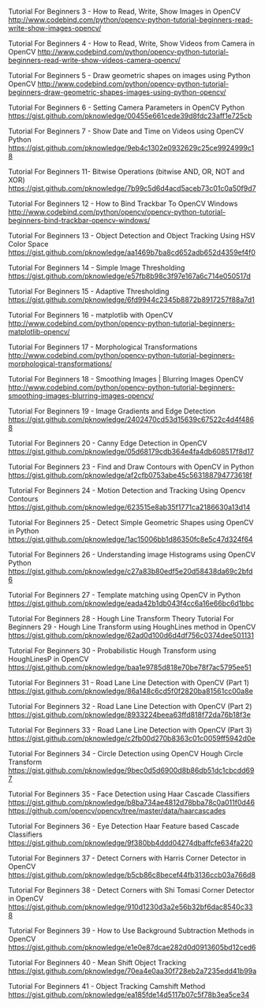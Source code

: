 Tutorial For Beginners 3 - How to Read, Write, Show Images in OpenCV
http://www.codebind.com/python/opencv-python-tutorial-beginners-read-write-show-images-opencv/

Tutorial For Beginners 4 - How to Read, Write, Show Videos from Camera in OpenCV
http://www.codebind.com/python/opencv-python-tutorial-beginners-read-write-show-videos-camera-opencv/

Tutorial For Beginners 5 - Draw geometric shapes on images using Python OpenCV
http://www.codebind.com/python/opencv-python-tutorial-beginners-draw-geometric-shapes-images-using-python-opencv/

Tutorial For Beginners 6 - Setting Camera Parameters in OpenCV Python
https://gist.github.com/pknowledge/00455e661cede39d8fdc23aff1e725cb

Tutorial For Beginners 7 - Show Date and Time on Videos using OpenCV Python
https://gist.github.com/pknowledge/9eb4c1302e0932629c25ce9924999c18

Tutorial For Beginners 11- Bitwise Operations (bitwise AND, OR, NOT and XOR)
https://gist.github.com/pknowledge/7b99c5d6d4acd5aceb73c01c0a50f9d7

Tutorial For Beginners 12 - How to Bind Trackbar To OpenCV Windows
http://www.codebind.com/python/opencv/opencv-python-tutorial-beginners-bind-trackbar-opencv-windows/

Tutorial For Beginners 13 - Object Detection and Object Tracking Using HSV Color Space
https://gist.github.com/pknowledge/aa1469b7ba8cd652adb652d4359ef4f0

Tutorial For Beginners 14 - Simple Image Thresholding
https://gist.github.com/pknowledge/e57fb8b98c3f97e167a6c714e050517d

Tutorial For Beginners 15 - Adaptive Thresholding
https://gist.github.com/pknowledge/6fd9944c2345b8872b8917257f88a7d1

Tutorial For Beginners 16 - matplotlib with OpenCV
http://www.codebind.com/python/opencv-python-tutorial-beginners-matplotlib-opencv/

Tutorial For Beginners 17 - Morphological Transformations
http://www.codebind.com/python/opencv-python-tutorial-beginners-morphological-transformations/

Tutorial For Beginners 18 - Smoothing Images | Blurring Images OpenCV
http://www.codebind.com/python/opencv-python-tutorial-beginners-smoothing-images-blurring-images-opencv/

Tutorial For Beginners 19 - Image Gradients and Edge Detection
https://gist.github.com/pknowledge/2402470cd53d15639c67522c4d4f4868

Tutorial For Beginners 20 - Canny Edge Detection in OpenCV
https://gist.github.com/pknowledge/05d68179cdb364e4fa4db608517f8d17

Tutorial For Beginners 23 - Find and Draw Contours with OpenCV in Python
https://gist.github.com/pknowledge/af2cfb0753abe45c563188794773618f

Tutorial For Beginners 24 - Motion Detection and Tracking Using Opencv Contours
https://gist.github.com/pknowledge/623515e8ab35f1771ca2186630a13d14

Tutorial For Beginners 25 - Detect Simple Geometric Shapes using OpenCV in Python
https://gist.github.com/pknowledge/1ac15006bb1d86350fc8e5c47d324f64

Tutorial For Beginners 26 - Understanding image Histograms using OpenCV Python
https://gist.github.com/pknowledge/c27a83b80edf5e20d58438da69c2bfd6

Tutorial For Beginners 27 - Template matching using OpenCV in Python
https://gist.github.com/pknowledge/eada42b1db043f4cc6a16e66bc6d1bbc

Tutorial For Beginners 28 - Hough Line Transform Theory
Tutorial For Beginners 29 - Hough Line Transform using HoughLines method in OpenCV
https://gist.github.com/pknowledge/62ad0d100d6d4df756c0374dee501131

Tutorial For Beginners 30 - Probabilistic Hough Transform using HoughLinesP in OpenCV
https://gist.github.com/pknowledge/baa1e9785d818e70be78f7ac5795ee51

Tutorial For Beginners 31 - Road Lane Line Detection with OpenCV (Part 1)
https://gist.github.com/pknowledge/86a148c6cd5f0f2820ba81561cc00a8e

Tutorial For Beginners 32 - Road Lane Line Detection with OpenCV (Part 2)
https://gist.github.com/pknowledge/8933224beea63ffd818f72da76b18f3e

Tutorial For Beginners 33 - Road Lane Line Detection with OpenCV (Part 3)
https://gist.github.com/pknowledge/c2fb00d270b8363c01c0059ff5942d0e

Tutorial For Beginners 34 - Circle Detection using OpenCV Hough Circle Transform
https://gist.github.com/pknowledge/9bec0d5d6900d8b86db51dc1cbcdd697

Tutorial For Beginners 35 - Face Detection using Haar Cascade Classifiers
https://gist.github.com/pknowledge/b8ba734ae4812d78bba78c0a011f0d46
https://github.com/opencv/opencv/tree/master/data/haarcascades

Tutorial For Beginners 36 - Eye Detection Haar Feature based Cascade Classifiers
https://gist.github.com/pknowledge/9f380bb4ddd04274dbaffcfe634fa220

Tutorial For Beginners 37 - Detect Corners with Harris Corner Detector in OpenCV
https://gist.github.com/pknowledge/b5cb86c8becef44fb3136ccb03a766d8

Tutorial For Beginners 38 - Detect Corners with Shi Tomasi Corner Detector in OpenCV
https://gist.github.com/pknowledge/910d1230d3a2e56b32bf6dac8540c338

Tutorial For Beginners 39 - How to Use Background Subtraction Methods in OpenCV
https://gist.github.com/pknowledge/e1e0e87dcae282d0d0913605bd12ced6

Tutorial For Beginners 40 - Mean Shift Object Tracking
https://gist.github.com/pknowledge/70ea4e0aa30f728eb2a7235edd41b99a

Tutorial For Beginners 41 - Object Tracking Camshift Method
https://gist.github.com/pknowledge/ea185fde14d5117b07c5f78b3ea5ce34
